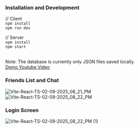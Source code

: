 ### Installation and Development
// Client
<br/>`npm install`
<br/>`npm run dev`

// Server
<br/>`npm install`
<br/>`npm start`

<br>Note: The database is currently only JSON files saved locally.
<br/>
[Demo Youtube Video](https://youtu.be/5UC28JgiGUI)

### Friends List and Chat
![Vite-React-TS-02-09-2025_08_21_PM](https://github.com/user-attachments/assets/87b9bd1a-fea4-40c4-aa43-0782120ba75b)
![Vite-React-TS-02-09-2025_08_22_PM](https://github.com/user-attachments/assets/e5a3b569-bab6-4381-8334-fd54b7818a5c)
### Login Screen
![Vite-React-TS-02-09-2025_08_22_PM (1)](https://github.com/user-attachments/assets/7b7e228b-6a18-44fb-8624-0417e526867f)
